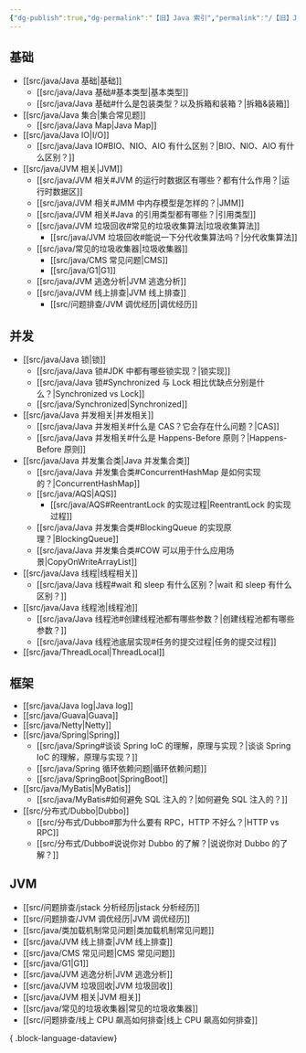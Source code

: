 ```yaml
---
{"dg-publish":true,"dg-permalink":"【旧】Java 索引","permalink":"/【旧】Java 索引/"}
---
```



## 基础

- [[src/java/Java 基础\|基础]]
	- [[src/java/Java 基础#基本类型\|基本类型]]
	- [[src/java/Java 基础#什么是包装类型？以及拆箱和装箱？\|拆箱&装箱]]
- [[src/java/Java 集合\|集合常见题]]
	- [[src/java/Java Map\|Java Map]]
- [[src/java/Java IO\|I/O]]
	- [[src/java/Java IO#BIO、NIO、AIO 有什么区别？\|BIO、NIO、AIO 有什么区别？]]
- [[src/java/JVM 相关\|JVM]]
	- [[src/java/JVM 相关#JVM 的运行时数据区有哪些？都有什么作用？\|运行时数据区]]
	- [[src/java/JVM 相关#JMM 中内存模型是怎样的？\|JMM]]
	- [[src/java/JVM 相关#Java 的引用类型都有哪些？\|引用类型]]
	- [[src/java/JVM 垃圾回收#常见的垃圾收集算法\|垃圾收集算法]]
		- [[src/java/JVM 垃圾回收#能说一下分代收集算法吗？\|分代收集算法]]
	- [[src/java/常见的垃圾收集器\|垃圾收集器]]
		- [[src/java/CMS 常见问题\|CMS]]
		- [[src/java/G1\|G1]]
	- [[src/java/JVM 逃逸分析\|JVM 逃逸分析]]
	- [[src/java/JVM 线上排查\|JVM 线上排查]]
		- [[src/问题排查/JVM 调优经历\|调优经历]]

## 并发

- [[src/java/Java 锁\|锁]]
	- [[src/java/Java 锁#JDK 中都有哪些锁实现？\|锁实现]]
	- [[src/java/Java 锁#Synchronized 与 Lock 相比优缺点分别是什么？\|Synchronized vs Lock]]
	- [[src/java/Synchronized\|Synchronized]]
- [[src/java/Java 并发相关\|并发相关]]
	- [[src/java/Java 并发相关#什么是 CAS？它会存在什么问题？\|CAS]]
	- [[src/java/Java 并发相关#什么是 Happens-Before 原则？\|Happens-Before 原则]]
- [[src/java/Java 并发集合类\|Java 并发集合类]]
	- [[src/java/Java 并发集合类#ConcurrentHashMap 是如何实现的？\|ConcurrentHashMap]]
	- [[src/java/AQS\|AQS]]
		- [[src/java/AQS#ReentrantLock 的实现过程\|ReentrantLock 的实现过程]]
	- [[src/java/Java 并发集合类#BlockingQueue 的实现原理？\|BlockingQueue]]
	- [[src/java/Java 并发集合类#COW 可以用于什么应用场景\|CopyOnWriteArrayList]]
- [[src/java/Java 线程\|线程相关]]
	- [[src/java/Java 线程#wait 和 sleep 有什么区别？\|wait 和 sleep 有什么区别？]]
- [[src/java/Java 线程池\|线程池]]
	- [[src/java/Java 线程池#创建线程池都有哪些参数？\|创建线程池都有哪些参数？]]
	- [[src/java/Java 线程池底层实现#任务的提交过程\|任务的提交过程]]
- [[src/java/ThreadLocal\|ThreadLocal]]

## 框架

- [[src/java/Java log\|Java log]]
- [[src/java/Guava\|Guava]]
- [[src/java/Netty\|Netty]]
- [[src/java/Spring\|Spring]]
	- [[src/java/Spring#谈谈 Spring IoC 的理解，原理与实现？\|谈谈 Spring IoC 的理解，原理与实现？]]
	- [[src/java/Spring 循环依赖问题\|循环依赖问题]]
	- [[src/java/SpringBoot\|SpringBoot]]
- [[src/java/MyBatis\|MyBatis]]
	- [[src/java/MyBatis#如何避免 SQL 注入的？\|如何避免 SQL 注入的？]]
- [[src/分布式/Dubbo\|Dubbo]]
	- [[src/分布式/Dubbo#那为什么要有 RPC，HTTP 不好么？\|HTTP vs RPC]]
	- [[src/分布式/Dubbo#说说你对 Dubbo 的了解？\|说说你对 Dubbo 的了解？]]

## JVM

- [[src/问题排查/jstack 分析经历\|jstack 分析经历]]
- [[src/问题排查/JVM 调优经历\|JVM 调优经历]]
- [[src/java/类加载机制常见问题\|类加载机制常见问题]]
- [[src/java/JVM 线上排查\|JVM 线上排查]]
- [[src/java/CMS 常见问题\|CMS 常见问题]]
- [[src/java/G1\|G1]]
- [[src/java/JVM 逃逸分析\|JVM 逃逸分析]]
- [[src/java/JVM 垃圾回收\|JVM 垃圾回收]]
- [[src/java/JVM 相关\|JVM 相关]]
- [[src/java/常见的垃圾收集器\|常见的垃圾收集器]]
- [[src/问题排查/线上 CPU 飙高如何排查\|线上 CPU 飙高如何排查]]

{ .block-language-dataview}